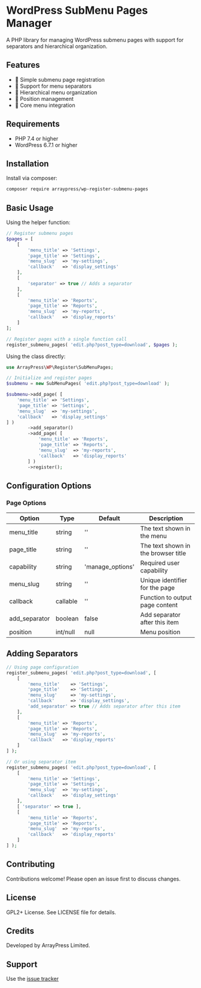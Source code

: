 # WordPress SubMenu Pages Manager

A PHP library for managing WordPress submenu pages with support for separators and hierarchical organization.

## Features

- 🚀 Simple submenu page registration
- 🔄 Support for menu separators
- 📝 Hierarchical menu organization
- 🎯 Position management
- 🔧 Core menu integration

## Requirements

- PHP 7.4 or higher
- WordPress 6.7.1 or higher

## Installation

Install via composer:

```bash
composer require arraypress/wp-register-submenu-pages
```

## Basic Usage

Using the helper function:

```php
// Register submenu pages
$pages = [
	[
		'menu_title' => 'Settings',
		'page_title' => 'Settings',
		'menu_slug'  => 'my-settings',
		'callback'   => 'display_settings'
	],
	[
		'separator' => true // Adds a separator
	],
	[
		'menu_title' => 'Reports',
		'page_title' => 'Reports',
		'menu_slug'  => 'my-reports',
		'callback'   => 'display_reports'
	]
];

// Register pages with a single function call
register_submenu_pages( 'edit.php?post_type=download', $pages );
```

Using the class directly:

```php
use ArrayPress\WP\Register\SubMenuPages;

// Initialize and register pages
$submenu = new SubMenuPages( 'edit.php?post_type=download' );

$submenu->add_page( [
	'menu_title' => 'Settings',
	'page_title' => 'Settings',
	'menu_slug'  => 'my-settings',
	'callback'   => 'display_settings'
] )
        ->add_separator()
        ->add_page( [
	        'menu_title' => 'Reports',
	        'page_title' => 'Reports',
	        'menu_slug'  => 'my-reports',
	        'callback'   => 'display_reports'
        ] )
        ->register();
```

## Configuration Options

### Page Options

| Option | Type | Default | Description |
|--------|------|---------|-------------|
| menu_title | string | '' | The text shown in the menu |
| page_title | string | '' | The text shown in the browser title |
| capability | string | 'manage_options' | Required user capability |
| menu_slug | string | '' | Unique identifier for the page |
| callback | callable | '' | Function to output page content |
| add_separator | boolean | false | Add separator after this item |
| position | int/null | null | Menu position |

## Adding Separators

```php
// Using page configuration
register_submenu_pages( 'edit.php?post_type=download', [
	[
		'menu_title'    => 'Settings',
		'page_title'    => 'Settings',
		'menu_slug'     => 'my-settings',
		'callback'      => 'display_settings',
		'add_separator' => true // Adds separator after this item
	],
	[
		'menu_title' => 'Reports',
		'page_title' => 'Reports',
		'menu_slug'  => 'my-reports',
		'callback'   => 'display_reports'
	]
] );

// Or using separator item
register_submenu_pages( 'edit.php?post_type=download', [
	[
		'menu_title' => 'Settings',
		'page_title' => 'Settings',
		'menu_slug'  => 'my-settings',
		'callback'   => 'display_settings'
	],
	[ 'separator' => true ],
	[
		'menu_title' => 'Reports',
		'page_title' => 'Reports',
		'menu_slug'  => 'my-reports',
		'callback'   => 'display_reports'
	]
] );
```

## Contributing

Contributions welcome! Please open an issue first to discuss changes.

## License

GPL2+ License. See LICENSE file for details.

## Credits

Developed by ArrayPress Limited.

## Support

Use the [issue tracker](https://github.com/arraypress/wp-register-submenu-pages/issues)